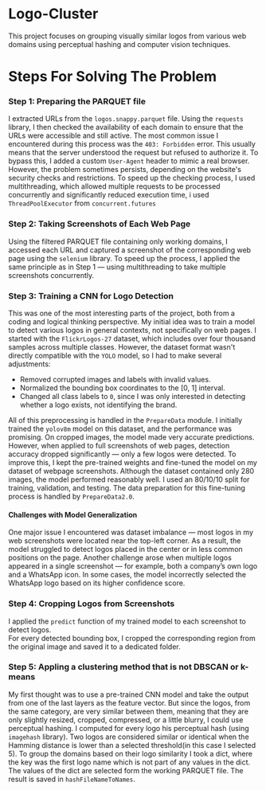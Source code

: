 # Logo-Cluster
This project focuses on grouping visually similar logos from various web domains using perceptual hashing and computer vision techniques.
# Steps For Solving The Problem
### Step 1: Preparing the PARQUET file
I extracted URLs from the `logos.snappy.parquet` file. Using the `requests` library, I then checked the availability of each domain to ensure that the URLs were accessible and still active.
The most common issue I encountered during this process was the `403: Forbidden` error. This usually means that the server understood the request but refused to authorize it. To bypass this, I added a custom `User-Agent` header to mimic a real browser.
However, the problem sometimes persists, depending on the website's security checks and restrictions.
To speed up the checking process, I used multithreading, which allowed multiple requests to be processed concurrently and significantly reduced execution time, i used `ThreadPoolExecutor` from `concurrent.futures`
### Step 2: Taking Screenshots of Each Web Page
Using the filtered PARQUET file containing only working domains, I accessed each URL and captured a screenshot of the corresponding web page using the `selenium` library. To speed up the process, I applied the same principle as in Step 1 — using multithreading to take multiple screenshots concurrently.
### Step 3: Training a CNN for Logo Detection
This was one of the most interesting parts of the project, both from a coding and logical thinking perspective.
My initial idea was to train a model to detect various logos in general contexts, not specifically on web pages. I started with the `FlickrLogos-27` dataset, which includes over four thousand samples across multiple classes.
However, the dataset format wasn't directly compatible with the `YOLO` model, so I had to make several adjustments:
- Removed corrupted images and labels with invalid values.
- Normalized the bounding box coordinates to the [0, 1] interval.
- Changed all class labels to `0`, since I was only interested in detecting whether a logo exists, not identifying the brand.

All of this preprocessing is handled in the `PrepareData` module.
I initially trained the `yolov8m` model on this dataset, and the performance was promising. On cropped images, the model made very accurate predictions. However, when applied to full screenshots of web pages, detection accuracy dropped significantly — only a few logos were detected.
To improve this, I kept the pre-trained weights and fine-tuned the model on my dataset of webpage screenshots. Although the dataset contained only 280 images, the model performed reasonably well. I used an 80/10/10 split for training, validation, and testing. 
The data preparation for this fine-tuning process is handled by `PrepareData2.0`.
#### Challenges with Model Generalization
One major issue I encountered was dataset imbalance — most logos in my web screenshots were located near the top-left corner. As a result, the model struggled to detect logos placed in the center or in less common positions on the page.
Another challenge arose when multiple logos appeared in a single screenshot — for example, both a company’s own logo and a WhatsApp icon. In some cases, the model incorrectly selected the WhatsApp logo based on its higher confidence score.

### Step 4: Cropping Logos from Screenshots
I applied the `predict` function of my trained model to each screenshot to detect logos.  
For every detected bounding box, I cropped the corresponding region from the original image and saved it to a dedicated folder.

### Step 5: Appling a clustering method that is not DBSCAN or k-means
My first thought was to use a pre-trained CNN model and take the output from one of the last layers as the feature vector. But since the logos, from the same category,  are very similar between them, meaning that they are only slightly resized, cropped, compressed, or a little blurry, I could use perceptual hashing. 
I computed for every logo his perceptual hash (using `imagehash` library). Two logos are considered similar or identical when the Hamming distance is lower than a selected threshold(in this case I selected 5). To group the domains based on their logo similarity I took a dict, where the key was the first logo name which is not part of any values in the dict. The values of the dict are selected form the working PARQUET file. The result is saved in `hashFileNameToNames`.





